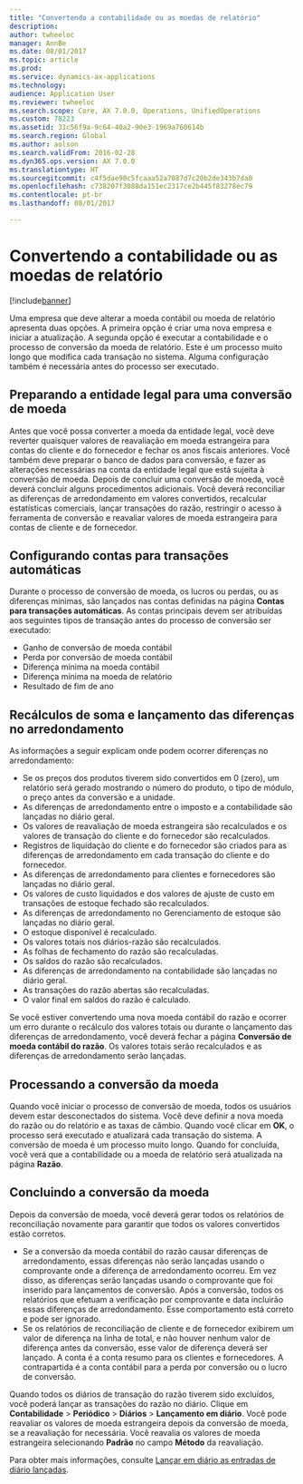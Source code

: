 ```yaml
---
title: "Convertendo a contabilidade ou as moedas de relatório"
description: 
author: twheeloc
manager: AnnBe
ms.date: 08/01/2017
ms.topic: article
ms.prod: 
ms.service: dynamics-ax-applications
ms.technology: 
audience: Application User
ms.reviewer: twheeloc
ms.search.scope: Core, AX 7.0.0, Operations, UnifiedOperations
ms.custom: 78223
ms.assetid: 31c56f9a-9c64-40a2-90e3-1969a760614b
ms.search.region: Global
ms.author: aolson
ms.search.validFrom: 2016-02-28
ms.dyn365.ops.version: AX 7.0.0
ms.translationtype: HT
ms.sourcegitcommit: c4f5dae90c5fcaaa52a7087d7c20b2de343b7da0
ms.openlocfilehash: c738207f3088da151ec2317ce2b445f83278ec79
ms.contentlocale: pt-br
ms.lasthandoff: 08/01/2017

---
```


# <a name="convert-accounting-or-reporting-currencies"></a>Convertendo a contabilidade ou as moedas de relatório

[!include[banner](../includes/banner.md)]


Uma empresa que deve alterar a moeda contábil ou moeda de relatório apresenta duas opções. A primeira opção é criar uma nova empresa e iniciar a atualização. A segunda opção é executar a contabilidade e o processo de conversão da moeda de relatório. Este é um processo muito longo que modifica cada transação no sistema. Alguma configuração também é necessária antes do processo ser executado.

## <a name="preparing-the-legal-entity-for-currency-conversion"></a>Preparando a entidade legal para uma conversão de moeda
Antes que você possa converter a moeda da entidade legal, você deve reverter quaisquer valores de reavaliação em moeda estrangeira para contas do cliente e do fornecedor e fechar os anos fiscais anteriores. Você também deve preparar o banco de dados para conversão, e fazer as alterações necessárias na conta da entidade legal que está sujeita à conversão de moeda. Depois de concluir uma conversão de moeda, você deverá concluir alguns procedimentos adicionais. Você deverá reconciliar as diferenças de arredondamento em valores convertidos, recalcular estatísticas comerciais, lançar transações do razão, restringir o acesso à ferramenta de conversão e reavaliar valores de moeda estrangeira para contas de cliente e de fornecedor.

## <a name="setting-up-accounts-for-automatic-transactions"></a>Configurando contas para transações automáticas
Durante o processo de conversão de moeda, os lucros ou perdas, ou as diferenças mínimas, são lançados nas contas definidas na página **Contas para transações automáticas**. As contas principais devem ser atribuídas aos seguintes tipos de transação antes do processo de conversão ser executado:

-   Ganho de conversão de moeda contábil
-   Perda por conversão de moeda contábil
-   Diferença mínima na moeda contábil
-   Diferença mínima na moeda de relatório
-   Resultado de fim de ano

## <a name="posting-rounding-differences-and-sum-recalculations"></a>Recálculos de soma e lançamento das diferenças no arredondamento
As informações a seguir explicam onde podem ocorrer diferenças no arredondamento:

-   Se os preços dos produtos tiverem sido convertidos em 0 (zero), um relatório será gerado mostrando o número do produto, o tipo de módulo, o preço antes da conversão e a unidade.
-   As diferenças de arredondamento entre o imposto e a contabilidade são lançadas no diário geral.
-   Os valores de reavaliação de moeda estrangeira são recalculados e os valores de transação do cliente e do fornecedor são recalculados.
-   Registros de liquidação do cliente e do fornecedor são criados para as diferenças de arredondamento em cada transação do cliente e do fornecedor.
-   As diferenças de arredondamento para clientes e fornecedores são lançadas no diário geral.
-   Os valores de custo liquidados e dos valores de ajuste de custo em transações de estoque fechado são recalculados.
-   As diferenças de arredondamento no Gerenciamento de estoque são lançadas no diário geral.
-   O estoque disponível é recalculado.
-   Os valores totais nos diários-razão são recalculados.
-   As folhas de fechamento do razão são recalculadas.
-   Os saldos do razão são recalculados.
-   As diferenças de arredondamento na contabilidade são lançadas no diário geral.
-   As transações do razão abertas são recalculadas.
-   O valor final em saldos do razão é calculado.

Se você estiver convertendo uma nova moeda contábil do razão e ocorrer um erro durante o recálculo dos valores totais ou durante o lançamento das diferenças de arredondamento, você deverá fechar a página **Conversão de moeda contábil do razão**. Os valores totais serão recalculados e as diferenças de arredondamento serão lançadas.

## <a name="processing-the-currency-conversion"></a>Processando a conversão da moeda
Quando você iniciar o processo de conversão de moeda, todos os usuários devem estar desconectados do sistema. Você deve definir a nova moeda do razão ou do relatório e as taxas de câmbio. Quando você clicar em **OK**, o processo será executado e atualizará cada transação do sistema. A conversão de moeda é um processo muito longo. Quando for concluída, você verá que a contabilidade ou a moeda de relatório será atualizada na página **Razão**.

## <a name="completing-the-currency-conversion"></a>Concluindo a conversão da moeda
Depois da conversão de moeda, você deverá gerar todos os relatórios de reconciliação novamente para garantir que todos os valores convertidos estão corretos.

-   Se a conversão da moeda contábil do razão causar diferenças de arredondamento, essas diferenças não serão lançadas usando o comprovante onde a diferença de arredondamento ocorreu. Em vez disso, as diferenças serão lançadas usando o comprovante que foi inserido para lançamentos de conversão. Após a conversão, todos os relatórios que efetuam a verificação por comprovante e data incluirão essas diferenças de arredondamento. Esse comportamento está correto e pode ser ignorado.
-   Se os relatórios de reconciliação de cliente e de fornecedor exibirem um valor de diferença na linha de total, e não houver nenhum valor de diferença antes da conversão, esse valor de diferença deverá ser lançado. A conta é a conta resumo para os clientes e fornecedores. A contrapartida é a conta contábil para a perda por conversão ou o lucro de conversão.

Quando todos os diários de transação do razão tiverem sido excluídos, você poderá lançar as transações do razão no diário. Clique em **Contabilidade** &gt; **Periódico** &gt; **Diários** &gt; **Lançamento em diário**. Você pode reavaliar os valores de moeda estrangeira depois da conversão de moeda, se a reavaliação for necessária. Você reavalia os valores de moeda estrangeira selecionando **Padrão** no campo **Método** da reavaliação.

Para obter mais informações, consulte [Lançar em diário as entradas de diário lançadas](tasks/journalize-posted-journal-entries.md).


